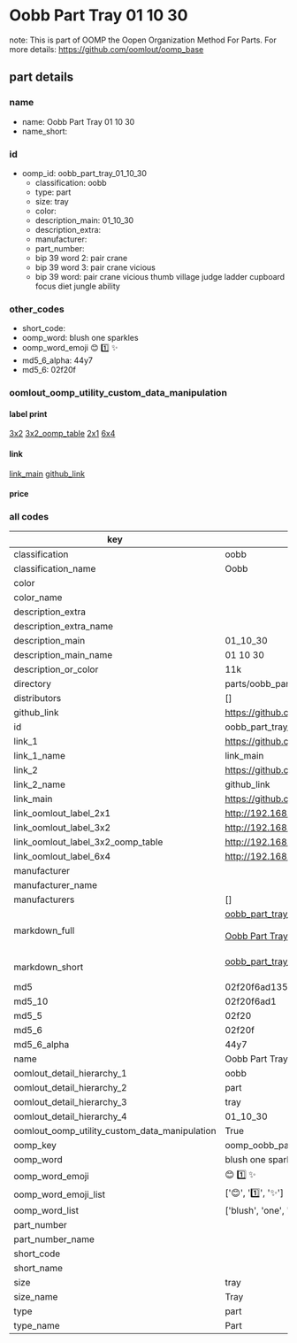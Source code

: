 # Oobb Part Tray 01 10 30  

note: This is part of OOMP the Oopen Organization Method For Parts. For more details: https://github.com/oomlout/oomp_base

##  part details





### name
* name: Oobb Part Tray 01 10 30
* name_short: 
### id
* oomp_id: oobb_part_tray_01_10_30
  * classification: oobb
  * type: part
  * size: tray
  * color: 
  * description_main: 01_10_30
  * description_extra: 
  * manufacturer: 
  * part_number: 
  * bip 39 word 2: pair crane
  * bip 39 word 3: pair crane vicious
  * bip 39 word: pair crane vicious thumb village judge ladder cupboard focus diet jungle ability

### other_codes
* short_code: 
* oomp_word: blush one sparkles
* oomp_word_emoji :blush: :one: :sparkles:
* md5_6_alpha: 44y7
* md5_6: 02f20f






### oomlout_oomp_utility_custom_data_manipulation
#### label print
[3x2](http://192.168.1.245:1112/?label=oomp%2044y7)
[3x2_oomp_table](http://192.168.1.107:1112/?label=oomp%2044y7)
[2x1](http://192.168.1.242:1112/?label=oomp%2044y7)
[6x4](http://192.168.1.55:1112/?label=oomp%2044y7)    

#### link

[link_main](https://github.com/oomlout/oomlout_oomp_current_version_messy/tree/main/parts/oobb_part_tray_01_10_30) [github_link](https://github.com/oomlout/oomlout_oomp_part_src/tree/main/parts/oobb_part_tray_01_10_30)                             

#### price







### all codes 
| key | value |  
| --- | --- |  
| classification | oobb |  
| classification_name | Oobb |  
| color |  |  
| color_name |  |  
| description_extra |  |  
| description_extra_name |  |  
| description_main | 01_10_30 |  
| description_main_name | 01 10 30 |  
| description_or_color | 11k |  
| directory | parts/oobb_part_tray_01_10_30 |  
| distributors | [] |  
| github_link | https://github.com/oomlout/oomlout_oomp_part_src/tree/main/parts/oobb_part_tray_01_10_30 |  
| id | oobb_part_tray_01_10_30 |  
| link_1 | https://github.com/oomlout/oomlout_oomp_current_version_messy/tree/main/parts/oobb_part_tray_01_10_30 |  
| link_1_name | link_main |  
| link_2 | https://github.com/oomlout/oomlout_oomp_part_src/tree/main/parts/oobb_part_tray_01_10_30 |  
| link_2_name | github_link |  
| link_main | https://github.com/oomlout/oomlout_oomp_current_version_messy/tree/main/parts/oobb_part_tray_01_10_30 |  
| link_oomlout_label_2x1 | http://192.168.1.242:1112/?label=oomp%2044y7 |  
| link_oomlout_label_3x2 | http://192.168.1.245:1112/?label=oomp%2044y7 |  
| link_oomlout_label_3x2_oomp_table | http://192.168.1.107:1112/?label=oomp%2044y7 |  
| link_oomlout_label_6x4 | http://192.168.1.55:1112/?label=oomp%2044y7 |  
| manufacturer |  |  
| manufacturer_name |  |  
| manufacturers | [] |  
| markdown_full | [oobb_part_tray_01_10_30](https://github.com/oomlout/oomlout_oomp_current_version_messy/tree/main/parts/oobb_part_tray_01_10_30)<br>[](https://github.com/oomlout/oomlout_oomp_current_version_messy/tree/main/parts/oobb_part_tray_01_10_30)<br>[Oobb Part Tray 01 10 30](https://github.com/oomlout/oomlout_oomp_current_version_messy/tree/main/parts/oobb_part_tray_01_10_30)<br><br> |  
| markdown_short | [oobb_part_tray_01_10_30](https://github.com/oomlout/oomlout_oomp_current_version_messy/tree/main/parts/oobb_part_tray_01_10_30)<br><br> |  
| md5 | 02f20f6ad135cf8de2fa0e17e70c94f8 |  
| md5_10 | 02f20f6ad1 |  
| md5_5 | 02f20 |  
| md5_6 | 02f20f |  
| md5_6_alpha | 44y7 |  
| name | Oobb Part Tray 01 10 30 |  
| oomlout_detail_hierarchy_1 | oobb |  
| oomlout_detail_hierarchy_2 | part |  
| oomlout_detail_hierarchy_3 | tray |  
| oomlout_detail_hierarchy_4 | 01_10_30 |  
| oomlout_oomp_utility_custom_data_manipulation | True |  
| oomp_key | oomp_oobb_part_tray_01_10_30 |  
| oomp_word | blush one sparkles |  
| oomp_word_emoji | :blush: :one: :sparkles: |  
| oomp_word_emoji_list | [':blush:', ':one:', ':sparkles:'] |  
| oomp_word_list | ['blush', 'one', 'sparkles'] |  
| part_number |  |  
| part_number_name |  |  
| short_code |  |  
| short_name |  |  
| size | tray |  
| size_name | Tray |  
| type | part |  
| type_name | Part |  
